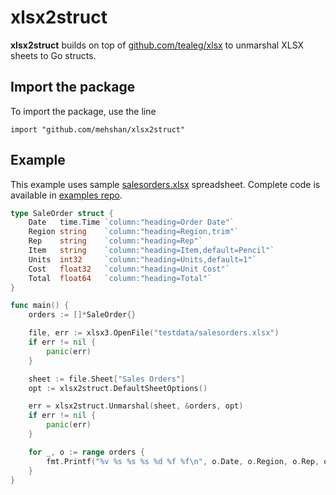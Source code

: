 # xlsx2struct

**xlsx2struct** builds on top of [github.com/tealeg/xlsx](github.com/tealeg/xlsx) to unmarshal XLSX sheets to Go structs.

## Import the package

To import the package, use the line

`import "github.com/mehshan/xlsx2struct"`

## Example

This example uses sample [salesorders.xlsx](testdata/salesorders.xlsx) spreadsheet. Complete code is available in [examples repo](https://github.com/mehshan/xlsx2struct-examples/tree/main/salesorders).

```go
type SaleOrder struct {
	Date   time.Time `column:"heading=Order Date"`
	Region string    `column:"heading=Region,trim"`
	Rep    string    `column:"heading=Rep"`
	Item   string    `column:"heading=Item,default=Pencil"`
	Units  int32     `column:"heading=Units,default=1"`
	Cost   float32   `column:"heading=Unit Cost"`
	Total  float64   `column:"heading=Total"`
}

func main() {
	orders := []*SaleOrder{}

	file, err := xlsx3.OpenFile("testdata/salesorders.xlsx")
	if err != nil {
		panic(err)
	}

	sheet := file.Sheet["Sales Orders"]
	opt := xlsx2struct.DefaultSheetOptions()

	err = xlsx2struct.Unmarshal(sheet, &orders, opt)
	if err != nil {
		panic(err)
	}

	for _, o := range orders {
		fmt.Printf("%v %s %s %s %d %f %f\n", o.Date, o.Region, o.Rep, o.Item, o.Units, o.Cost, o.Total)
	}
}

```